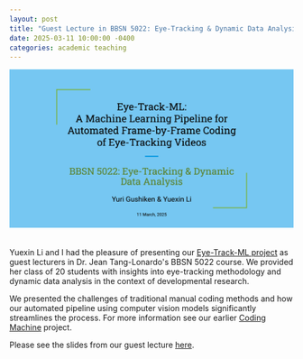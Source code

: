```yaml
---
layout: post
title: "Guest Lecture in BBSN 5022: Eye-Tracking & Dynamic Data Analysis"
date: 2025-03-11 10:00:00 -0400
categories: academic teaching
---
```


<!-- Placeholder for image - will be added later -->
<div style="text-align: center; margin-bottom: 2rem;">
  <a href="https://docs.google.com/presentation/d/19dn7Ofb3AKbYZue11uwxMFQ5_q7ibumn98WbwpployI/edit?usp=sharing">
    <img src="/media/Screenshot%202025-03-21%20201549.png" alt="Slideshow Cover of Guest Lecture" style="max-width:100%; height:auto;">
  </a>
</div>

Yuexin Li and I had the pleasure of presenting our [Eye-Track-ML project](/academic/research/2025/03/04/Columbia-AI-Summit-poster-contribution.html) as guest lecturers in Dr. Jean Tang-Lonardo's BBSN 5022 course. We provided her class of 20 students with insights into eye-tracking methodology and dynamic data analysis in the context of developmental research.

We presented the challenges of traditional manual coding methods and how our automated pipeline using computer vision models significantly streamlines the process. For more information see our earlier [Coding Machine](/automation/tools/2025/01/04/Coding-Machine.html) project.

Please see the slides from our guest lecture [here](https://docs.google.com/presentation/d/19dn7Ofb3AKbYZue11uwxMFQ5_q7ibumn98WbwpployI/edit?usp=sharing). 
